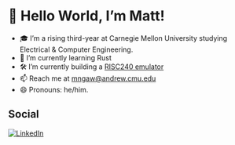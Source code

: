 # 👋 Hello World, I’m Matt!
- 🎓 I’m a rising third-year at Carnegie Mellon University studying Electrical & Computer Engineering.
- 🦀 I’m currently learning Rust 
- 🛠 I’m currently building a [RISC240 emulator](https://github.com/mattngaw/em240)
- 📫 Reach me at mngaw@andrew.cmu.edu
- 😄 Pronouns: he/him.

## Social
[![LinkedIn](https://img.shields.io/badge/linkedin-%230077B5.svg?style=for-the-badge&logo=linkedin&logoColor=white)](https://www.linkedin.com/in/mattngaw)
